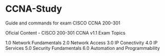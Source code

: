 # CCNA-Study
Guide and commands for exam CISCO CCNA 200-301

Oficial Content - CISCO 
200-301 CCNA v1.1 Exam Topics


1.0 Network Fundamentals
2.0 Network Access
3.0 IP Conectivity
4.0 IP Services
5.0 Security Fundamentals
6.0 Automation and Programmability

